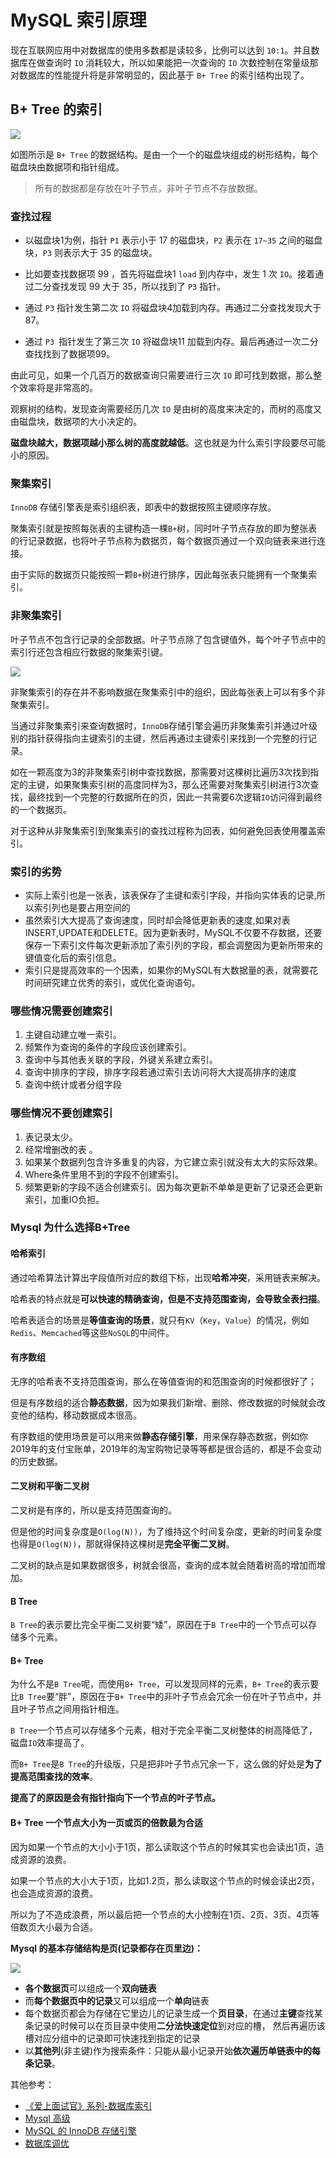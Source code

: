 # MySQL 索引原理

现在互联网应用中对数据库的使用多数都是读较多，比例可以达到 `10:1`。并且数据库在做查询时 `IO` 消耗较大，所以如果能把一次查询的 `IO` 次数控制在常量级那对数据库的性能提升将是非常明显的，因此基于 `B+ Tree` 的索引结构出现了。


## B+ Tree 的索引

![](img\b+tree.png)

如图所示是 `B+ Tree` 的数据结构。是由一个一个的磁盘块组成的树形结构，每个磁盘块由数据项和指针组成。

> 所有的数据都是存放在叶子节点，非叶子节点不存放数据。

### 查找过程

- 以磁盘块1为例，指针 `P1` 表示小于 17 的磁盘块，`P2` 表示在 `17~35` 之间的磁盘块，`P3` 则表示大于 35 的磁盘块。

- 比如要查找数据项 99 ，首先将磁盘块1 `load` 到内存中，发生 1 次 `IO`。接着通过二分查找发现 99 大于 35，所以找到了 `P3` 指针。
- 通过 `P3` 指针发生第二次 `IO` 将磁盘块4加载到内存。再通过二分查找发现大于87。
- 通过 `P3 `指针发生了第三次 `IO` 将磁盘块11 加载到内存。最后再通过一次二分查找找到了数据项99。

由此可见，如果一个几百万的数据查询只需要进行三次 `IO` 即可找到数据，那么整个效率将是非常高的。

观察树的结构，发现查询需要经历几次 `IO` 是由树的高度来决定的，而树的高度又由磁盘块，数据项的大小决定的。

**磁盘块越大，数据项越小那么树的高度就越低**。这也就是为什么索引字段要尽可能小的原因。

### 聚集索引

`InnoDB` 存储引擎表是索引组织表，即表中的数据按照主键顺序存放。

聚集索引就是按照每张表的主键构造一棵`B+`树，同时叶子节点存放的即为整张表的行记录数据，也将叶子节点称为数据页，每个数据页通过一个双向链表来进行连接。

由于实际的数据页只能按照一颗`B+`树进行排序，因此每张表只能拥有一个聚集索引。

### 非聚集索引

叶子节点不包含行记录的全部数据。叶子节点除了包含键值外，每个叶子节点中的索引行还包含相应行数据的聚集索引键。

![](img\ClusteredIndex.png)

非聚集索引的存在并不影响数据在聚集索引中的组织，因此每张表上可以有多个非聚集索引。

当通过非聚集索引来查询数据时，`InnoDB`存储引擎会遍历非聚集索引并通过叶级别的指针获得指向主键索引的主键，然后再通过主键索引来找到一个完整的行记录。

如在一颗高度为3的非聚集索引树中查找数据，那需要对这棵树比遍历3次找到指定的主键，如果聚集索引树的高度同样为3，那么还需要对聚集索引树进行3次查找，最终找到一个完整的行数据所在的页，因此一共需要6次逻辑`IO`访问得到最终的一个数据页。

对于这种从非聚集索引到聚集索引的查找过程称为回表，如何避免回表使用覆盖索引。

### 索引的劣势

- 实际上索引也是一张表，该表保存了主键和索引字段，并指向实体表的记录,所以索引列也是要占用空间的
- 虽然索引大大提高了查询速度，同时却会降低更新表的速度,如果对表INSERT,UPDATE和DELETE。因为更新表时，MySQL不仅要不存数据，还要保存一下索引文件每次更新添加了索引列的字段，都会调整因为更新所带来的键值变化后的索引信息。
- 索引只是提高效率的一个因素，如果你的MySQL有大数据量的表，就需要花时间研究建立优秀的索引，或优化查询语句。

###  哪些情况需要创建索引

1. 主键自动建立唯一索引。
2. 频繁作为查询的条件的字段应该创建索引。
3. 查询中与其他表关联的字段，外键关系建立索引。
7. 查询中排序的字段，排序字段若通过索引去访问将大大提高排序的速度
8. 查询中统计或者分组字段

###  哪些情况不要创建索引

1. 表记录太少。
2. 经常增删改的表 。
3. 如果某个数据列包含许多重复的内容，为它建立索引就没有太大的实际效果。
4. Where条件里用不到的字段不创建索引。
5. 频繁更新的字段不适合创建索引。因为每次更新不单单是更新了记录还会更新索引，加重IO负担。

### Mysql 为什么选择B+Tree

#### 哈希索引

通过哈希算法计算出字段值所对应的数组下标，出现**哈希冲突**，采用链表来解决。

哈希表的特点就是**可以快速的精确查询，但是不支持范围查询，会导致全表扫描**。

哈希表适合的场景是**等值查询的场景**，就只有`KV`（`Key`，`Value`）的情况，例如`Redis`、`Memcached`等这些`NoSQL`的中间件。

#### 有序数组

无序的哈希表不支持范围查询，那么在等值查询的和范围查询的时候都很好了；

但是有序数组的适合**静态数据**，因为如果我们新增、删除、修改数据的时候就会改变他的结构，移动数据成本很高。

有序数组的使用场景是可以用来做**静态存储引擎**，用来保存静态数据，例如你2019年的支付宝账单，2019年的淘宝购物记录等等都是很合适的，都是不会变动的历史数据。

#### 二叉树和平衡二叉树

二叉树是有序的，所以是支持范围查询的。

但是他的时间复杂度是`O(log(N))`，为了维持这个时间复杂度，更新的时间复杂度也得是`O(log(N))`，那就得保持这棵树是**完全平衡二叉树**。

二叉树的缺点是如果数据很多，树就会很高，查询的成本就会随着树高的增加而增加。

#### B Tree

`B Tree`的表示要比完全平衡二叉树要“矮”，原因在于`B Tree`中的一个节点可以存储多个元素。

#### B+ Tree

为什么不是`B Tree`呢，而使用`B+ Tree`，可以发现同样的元素，`B+ Tree`的表示要比`B Tree`要“胖”，原因在于`B+ Tree`中的非叶子节点会冗余一份在叶子节点中，并且叶子节点之间用指针相连。

`B Tree`一个节点可以存储多个元素，相对于完全平衡二叉树整体的树高降低了，磁盘`IO`效率提高了。

而`B+ Tree`是`B Tree`的升级版，只是把非叶子节点冗余一下，这么做的好处是**为了提高范围查找的效率**。

**提高了的原因是会有指针指向下一个节点的叶子节点。**



#### B+ Tree 一个节点大小为一页或页的倍数最为合适

因为如果一个节点的大小小于1页，那么读取这个节点的时候其实也会读出1页，造成资源的浪费。

如果一个节点的大小大于1页，比如1.2页，那么读取这个节点的时候会读出2页，也会造成资源的浪费。

所以为了不造成浪费，所以最后把一个节点的大小控制在1页、2页、3页、4页等倍数页大小最为合适。

**Mysql 的基本存储结构是页(记录都存在页里边)：**

![](img\storage.png)

- **各个数据页**可以组成一个**双向链表**
- 而**每个数据页中的记录**又可以组成一个**单向**链表
- 每个数据页都会为存储在它里边儿的记录生成一个**页目录**，在通过**主键**查找某条记录的时候可以在页目录中使用**二分法快速定位**到对应的槽， 然后再遍历该槽对应分组中的记录即可快速找到指定的记录
- 以**其他列**(非主键)作为搜索条件：只能从最小记录开始**依次遍历单链表中的每条记录**。



其他参考：

- [《爱上面试官》系列-数据库索引 ](https://mp.weixin.qq.com/s/_9rDde9wRYoZeh07EASNQQ)
- [Mysql 高级](https://blog.csdn.net/qq_43115606/article/details/104273968)
- [MySQL 的 InnoDB 存储引擎](https://mp.weixin.qq.com/s/wr2gJGQSA8QH_lmPh1XOkw)
- [数据库调优](https://mp.weixin.qq.com/s/e0CqJG2-PCDgKLjQfh02tw)

















